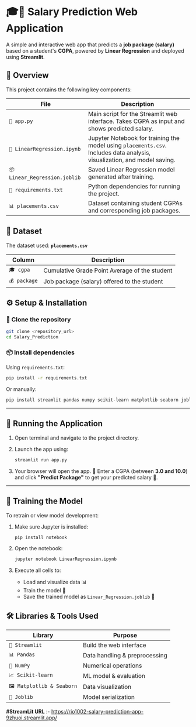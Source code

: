 # 🎓💼 Salary Prediction Web Application

A simple and interactive web app that predicts a **job package (salary)** based on a student's **CGPA**, powered by **Linear Regression** and deployed using **Streamlit**.

## 📌 Overview

This project contains the following key components:

| File                          | Description                                                                                                              |
| ----------------------------- | ------------------------------------------------------------------------------------------------------------------------ |
| `📄 app.py`                   | Main script for the Streamlit web interface. Takes CGPA as input and shows predicted salary.                             |
| `📘 LinearRegression.ipynb`   | Jupyter Notebook for training the model using `placements.csv`. Includes data analysis, visualization, and model saving. |
| `📦 Linear_Regression.joblib` | Saved Linear Regression model generated after training.                                                                  |
| `📄 requirements.txt`         | Python dependencies for running the project.                                                                             |
| `📊 placements.csv`           | Dataset containing student CGPAs and corresponding job packages.                                                         |

## 📂 Dataset

The dataset used: **`placements.csv`**

| Column       | Description                                   |
| ------------ | --------------------------------------------- |
| `🎓 cgpa`    | Cumulative Grade Point Average of the student |
| `💰 package` | Job package (salary) offered to the student   |

## ⚙️ Setup & Installation

### 🔁 Clone the repository

```bash
git clone <repository_url>
cd Salary_Prediction
```

### 📦 Install dependencies

Using `requirements.txt`:

```bash
pip install -r requirements.txt
```

Or manually:

```bash
pip install streamlit pandas numpy scikit-learn matplotlib seaborn joblib
```

---

## 🚀 Running the Application

1. Open terminal and navigate to the project directory.
2. Launch the app using:

   ```bash
   streamlit run app.py
   ```
3. Your browser will open the app.
   🔢 Enter a CGPA (between **3.0 and 10.0**) and click **"Predict Package"** to get your predicted salary 💸.

---

## 🧠 Training the Model

To retrain or view model development:

1. Make sure Jupyter is installed:

   ```bash
   pip install notebook
   ```
2. Open the notebook:

   ```bash
   jupyter notebook LinearRegression.ipynb
   ```
3. Execute all cells to:

   * Load and visualize data 📊
   * Train the model 🧪
   * Save the trained model as `Linear_Regression.joblib` 💾


## 🛠 Libraries & Tools Used

| Library                   | Purpose                       |
| ------------------------- | ----------------------------- |
| `🔵 Streamlit`            | Build the web interface       |
| `📊 Pandas`               | Data handling & preprocessing |
| `📐 NumPy`                | Numerical operations          |
| `📈 Scikit-learn`         | ML model & evaluation         |
| `🖼 Matplotlib & Seaborn` | Data visualization            |
| `💾 Joblib`               | Model serialization           |

**#StreamLit URL** :- https://rio1002-salary-prediction-app-9zhuoi.streamlit.app/
